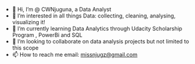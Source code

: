 - 👋 Hi, I’m @ CWNjuguna, a Data Analyst
- 👀 I’m interested in all things Data: collecting, cleaning, analysing, visualizing it!
- 🌱 I’m currently learning Data Analytics through Udacity Scholarship Program , PowerBi and SQL
- 💞️ I’m looking to collaborate on data analysis projects but not limited to this scope
- 📫 How to reach me email: missnjugz@gmail.com 

<!---
CWNjuguna/CWNjuguna is a ✨ special ✨ repository because its `README.md` (this file) appears on your GitHub profile.
You can click the Preview link to take a look at your changes.
--->
